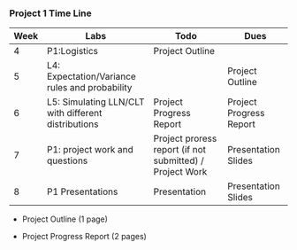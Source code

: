 ### Project 1 Time Line


| Week       | Labs    | Todo    |   Dues |
| --------   | ------- | ------- | ------- |
| 4       |  P1:Logistics    |     Project Outline |
| 5          |   L4: Expectation/Variance rules and probability      |    |  Project Outline
| 6          |   L5: Simulating LLN/CLT with different distributions      |  Project Progress Report | Project Progress Report|
| 7          | P1: project work and questions    | Project proress report (if not submitted) / Project Work  | Presentation Slides|
| 8          | P1 Presentations    | Presentation | Presentation Slides |




- Project Outline (1 page)   

- Project Progress Report (2 pages)








